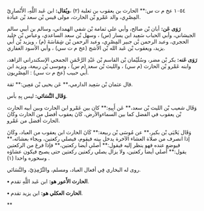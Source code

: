 ١٠٥٤ عخ م ت س:** الحارث بن يعقوب بن ثعلبة (٢) ،**ويُقال:** ابن عَبد اللَّهِ، الأَنْصارِيّ المِصْرِي، والد عَمْرو بْن الحارث، مولى قيس بْن سعد بْن عبادة.

**رَوَى عَن:** أبان بْن صالح، وأبي علي ثمامة بْن شفي الهمداني، وسالم بن أببي سالم الجيشاني، وأبي الحباب سَعِيد ابن يسار (س) ، وسهل بْن سعد الساعدي، وعباس بْن خليد الحجري، وعبد الرحمن بْن جبير المِصْرِي، وعبد الرحمن بْن شِِمَاسَةَ (م) ، ويزيد بْن أَبي يزيد، ويعقوب بْن عَبد الله بْن الأشج (عخ م ت سي) ، وأبي الأسود الغفاري.

**رَوَى عَنه:** بكر بْن مضر، وسُلَيْمان بْن القاسم بْن عَبْدِ الرَّحْمَنِ الجمحي الإسكندراني الزاهد، وابنه عَمْرو بْن الحارث (م سي) ، والليث بْن سعد (م س) ، وموسى بْن ربيعة، ويزيد ابن أَبي حبيب (عخ م ت سي) : المِصْرِيون.

قال عثمان بْن سَعِيد الدارمي،** عَن يحيى بْن مَعِين:** ثقة.

**وَقَال النَّسَائي:** ليس بِهِ بأس.

وَقَال شعيب بْن الليث بْن سعد،** عَن أَبِيهِ:** كان بين عَمْرو ابن الحارث وبين أبيه الحارث بْن يعقوب في الفضل كما بين السماءوالأرض، كَانَ يعقوب أفضل من الحارث وكَانَ الحارث أفضل من عَمْرو.

وَقَال يَحْيَى بْن بكير،** عن مُوسَى بْن ربيعة:** كَانَ الحارث ابن يعقوب من العباد، وكَانَ إذا انصرف من صلاة العشاء الآخرة يدخل بيته فيقوم، فيصلي ركعتين، ويجاء بعشائه،** فيوضع عنده فهو ينظر إليه فيقول:** أصلي أيضا ركعتين،** فإذا فرغ من الركعتين يقول:** أصلي أيضا ركعتين، ولا يزال يصلي ركعتين ركعتين حتى يصبح فيكون عشاؤه وسحوره واحدا (١) .

روى له البخاري فِي أفعال العباد، ومسلم، والتِّرْمِذِيّ، والنَّسَائي.

**• الحارث الأَعور هو:** ابن عَبد اللَّهِ تقدم.

**• الحارث العكلي هو:** ابن يزيد تقدم.

**